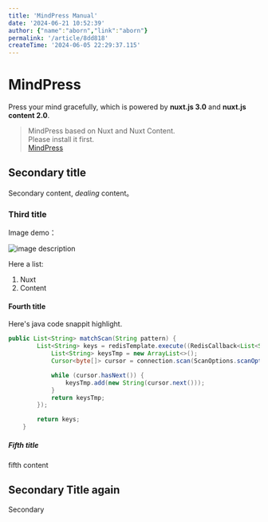 ```yaml
---
title: 'MindPress Manual'
date: '2024-06-21 10:52:39'
author: {"name":"aborn","link":"aborn"}
permalink: '/article/8dd818'
createTime: '2024-06-05 22:29:37.115'
---
```


<!-- Content of the page -->
# MindPress
Press your mind gracefully, which is powered by **nuxt.js 3.0** and **nuxt.js content 2.0**.

>MindPress based on Nuxt and Nuxt Content.  
>Please install it first.  
>[MindPress](https://github.com/aborn/mindpress "MindPress")

## Secondary title
Secondary content, *dealing* content。

### Third title 
Image demo：

![image description](https://img-blog.csdnimg.cn/2683990278cf4ee0803d372bb0c622a2.png?x-oss-process=image/watermark,type_d3F5LXplbmhlaQ,shadow_50,text_Q1NETiBA6b2Q5qC8SW5zaWdodA==,size_20,color_FFFFFF,t_70,g_se,x_16)

Here a list:
1. Nuxt
2. Content

#### Fourth title
Here's java code snappit highlight.

```java
public List<String> matchScan(String pattern) {
        List<String> keys = redisTemplate.execute((RedisCallback<List<String>>) connection -> {
            List<String> keysTmp = new ArrayList<>();
            Cursor<byte[]> cursor = connection.scan(ScanOptions.scanOptions().match(pattern).count(10000).build());

            while (cursor.hasNext()) {
                keysTmp.add(new String(cursor.next()));
            }
            return keysTmp;
        });

        return keys;
    }
```

##### Fifth title 
fifth content

## Secondary Title again
Secondary



